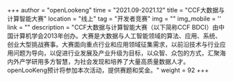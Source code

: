 +++ 
author = "openLookeng"
time = "2021.09-2021.12" 
title = "CCF大数据与计算智能大赛" 
location = "线上" 
tag = "开发者竞赛"
img = "" 
img_mobile = ''
link = ""
description = "CCF大数据与计算智能大赛（以下简称CCF BDCI）由中国计算机学会2013年创办。大赛是大数据与人工智能领域的算法、应用、系统、创业大型挑战赛事。大赛面向重点行业和应用领域征集需求，以前沿技术与行业应用问题为导向，以促进行业发展及产业升级为目标，以众智、众包的方式，汇聚海内外产学研用多方智慧，为社会发现和培养了大量高质量数据人才。openLooKeng预计将参加本次活动，提供赛题和奖金。"
weight = 92
+++
